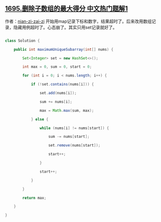 ## [1695.删除子数组的最大得分 中文热门题解1](https://leetcode.cn/problems/maximum-erasure-value/solutions/100000/hua-dong-chuang-kou-shuang-bai-by-nian-z-8gfv)

作者：[nian-zi-zai-zi](https://leetcode.cn/u/nian-zi-zai-zi)
开始用map记录下标和数字，结果超时了。后来改用数组记录，隐藏用例超时了。心态崩了。其实只用set记录就好了。

```java
class Solution {
    public int maximumUniqueSubarray(int[] nums) {
        Set<Integer> set = new HashSet<>();
        int max = 0, sum = 0, start = 0;
        for (int i = 0; i < nums.length; i++) {
            if (!set.contains(nums[i])) {
                set.add(nums[i]);
                sum += nums[i];
                max = Math.max(sum, max);
            } else {
                while (nums[i] != nums[start]) {
                    sum -= nums[start];
                    set.remove(nums[start]);
                    start++;
                }
                start++;
            }
        }
        return max;
    }
}
```
